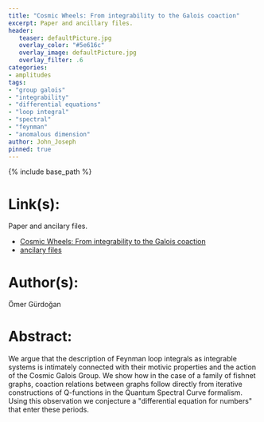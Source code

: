 ```yaml
---
title: "Cosmic Wheels: From integrability to the Galois coaction"
excerpt: Paper and ancillary files.
header:
   teaser: defaultPicture.jpg
   overlay_color: "#5e616c"
   overlay_image: defaultPicture.jpg
   overlay_filter: .6
categories:
- amplitudes
tags:
- "group galois"
- "integrability"
- "differential equations"
- "loop integral"
- "spectral"
- "feynman"
- "anomalous dimension"
author: John_Joseph
pinned: true
---
```

{% include base_path %}

# Link(s):
Paper and ancilary files.
  * [Cosmic Wheels: From integrability to the Galois coaction](https://arxiv.org/abs/2011.04781)
  * [ancilary files](https://arxiv.org/src/2011.04781/anc)

# Author(s):
Ömer Gürdoğan

# Abstract:
We argue that the description of Feynman loop integrals as integrable systems is intimately connected with their motivic properties and the action of the Cosmic Galois Group. We show how in the case of a family of fishnet graphs, coaction relations between graphs follow directly from iterative constructions of Q-functions in the Quantum Spectral Curve formalism. Using this observation we conjecture a "differential equation for numbers" that enter these periods.